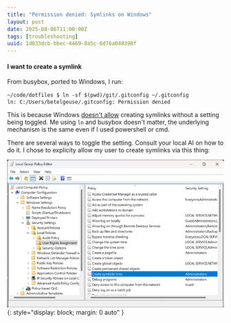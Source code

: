 ```yaml
---
title: "Permission denied: Symlinks on Windows"
layout: post
date: 2025-08-06T11:00:00Z
tags: [troubleshooting]
uuid: 1d033dcb-bbec-4469-8a5c-6d76a048398f
---
```


#### I want to create a symlink

From busybox, ported to Windows, I run:
```
~/code/dotfiles $ ln -sf $(pwd)/git/.gitconfig ~/.gitconfig
ln: C:/Users/betelgeuse/.gitconfig: Permission denied
```

This is because Windows [doesn't allow][win-symlinks] creating symlinks
without a setting being toggled. Me using `ln` and busybox doesn't matter,
the underlying mechanism is the same even if I used powershell or cmd.

There are several ways to toggle the setting. Consult your local AI on how to
do it. I chose to explicity allow my user to create symlinks via this thing:

![allow-symlink-creation](/assets/symlinks_edit.png){: style="display: block; margin: 0 auto" }

[win-symlinks]: https://learn.microsoft.com/en-us/previous-versions/windows/it-pro/windows-10/security/threat-protection/security-policy-settings/create-symbolic-links

